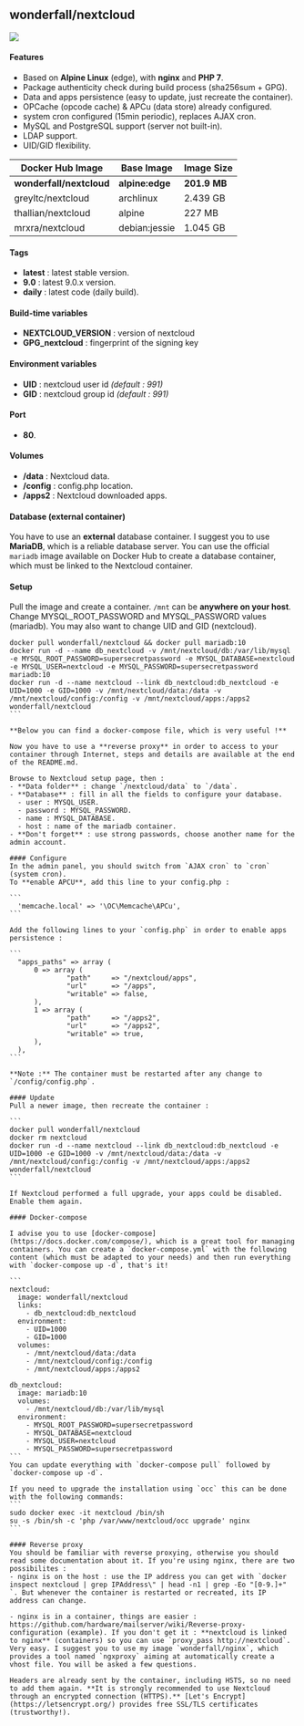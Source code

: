 ## wonderfall/nextcloud

![](https://pix.schrodinger.io/lwq5gNX5/mSPk3B7c.png)

#### Features
- Based on **Alpine Linux** (edge), with **nginx** and **PHP 7**.
- Package authenticity check during build process (sha256sum + GPG).
- Data and apps persistence (easy to update, just recreate the container).
- OPCache (opcode cache) & APCu (data store) already configured.
- system cron configured (15min periodic), replaces AJAX cron.
- MySQL and PostgreSQL support (server not built-in).
- LDAP support.
- UID/GID flexibility.

| Docker Hub Image     | Base Image     | Image Size   |
| -------------------  | -------------- | ---------- |
| **wonderfall/nextcloud**  | **alpine:edge** | **201.9 MB**   |    
| greyltc/nextcloud  | archlinux  | 2.439 GB   |
| thallian/nextcloud | alpine | 227 MB   |
| mrxra/nextcloud | debian:jessie | 1.045 GB   |

#### Tags
- **latest** : latest stable version.
- **9.0** : latest 9.0.x version.
- **daily** : latest code (daily build).

#### Build-time variables
- **NEXTCLOUD_VERSION** : version of nextcloud
- **GPG_nextcloud** : fingerprint of the signing key

#### Environment variables
- **UID** : nextcloud user id *(default : 991)*
- **GID** : nextcloud group id *(default : 991)*

#### Port
- **80**.

#### Volumes
- **/data** : Nextcloud data.
- **/config** : config.php location.
- **/apps2** : Nextcloud downloaded apps.

#### Database (external container)
You have to use an **external** database container. I suggest you to use **MariaDB**, which is a reliable database server. You can use the official `mariadb` image available on Docker Hub to create a database container, which must be linked to the Nextcloud container.

#### Setup
Pull the image and create a container. `/mnt` can be **anywhere on your host**. Change MYSQL_ROOT_PASSWORD and MYSQL_PASSWORD values (mariadb). You may also want to change UID and GID (nextcloud).

````
docker pull wonderfall/nextcloud && docker pull mariadb:10
docker run -d --name db_nextcloud -v /mnt/nextcloud/db:/var/lib/mysql -e MYSQL_ROOT_PASSWORD=supersecretpassword -e MYSQL_DATABASE=nextcloud -e MYSQL_USER=nextcloud -e MYSQL_PASSWORD=supersecretpassword mariadb:10
docker run -d --name nextcloud --link db_nextcloud:db_nextcloud -e UID=1000 -e GID=1000 -v /mnt/nextcloud/data:/data -v /mnt/nextcloud/config:/config -v /mnt/nextcloud/apps:/apps2 wonderfall/nextcloud
```

**Below you can find a docker-compose file, which is very useful !**

Now you have to use a **reverse proxy** in order to access to your container through Internet, steps and details are available at the end of the README.md.

Browse to Nextcloud setup page, then :
- **Data folder** : change `/nextcloud/data` to `/data`.
- **Database** : fill in all the fields to configure your database.
  - user : MYSQL_USER.
  - password : MYSQL_PASSWORD.
  - name : MYSQL_DATABASE.
  - host : name of the mariadb container.
- **Don't forget** : use strong passwords, choose another name for the admin account.

#### Configure
In the admin panel, you should switch from `AJAX cron` to `cron` (system cron).
To **enable APCU**, add this line to your config.php :

```
  'memcache.local' => '\OC\Memcache\APCu',
```

Add the following lines to your `config.php` in order to enable apps persistence :

```
  "apps_paths" => array (
      0 => array (
              "path"     => "/nextcloud/apps",
              "url"      => "/apps",
              "writable" => false,
      ),
      1 => array (
              "path"     => "/apps2",
              "url"      => "/apps2",
              "writable" => true,
      ),
  ),
```

**Note :** The container must be restarted after any change to `/config/config.php`.

#### Update
Pull a newer image, then recreate the container :

```
docker pull wonderfall/nextcloud
docker rm nextcloud
docker run -d --name nextcloud --link db_nextcloud:db_nextcloud -e UID=1000 -e GID=1000 -v /mnt/nextcloud/data:/data -v /mnt/nextcloud/config:/config -v /mnt/nextcloud/apps:/apps2 wonderfall/nextcloud
```

If Nextcloud performed a full upgrade, your apps could be disabled. Enable them again.

#### Docker-compose

I advise you to use [docker-compose](https://docs.docker.com/compose/), which is a great tool for managing containers. You can create a `docker-compose.yml` with the following content (which must be adapted to your needs) and then run everything with `docker-compose up -d`, that's it!

```
nextcloud:
  image: wonderfall/nextcloud
  links:
    - db_nextcloud:db_nextcloud
  environment:
    - UID=1000
    - GID=1000
  volumes:
    - /mnt/nextcloud/data:/data
    - /mnt/nextcloud/config:/config
    - /mnt/nextcloud/apps:/apps2

db_nextcloud:
  image: mariadb:10
  volumes:
    - /mnt/nextcloud/db:/var/lib/mysql
  environment:
    - MYSQL_ROOT_PASSWORD=supersecretpassword
    - MYSQL_DATABASE=nextcloud
    - MYSQL_USER=nextcloud
    - MYSQL_PASSWORD=supersecretpassword
```
You can update everything with `docker-compose pull` followed by `docker-compose up -d`.

If you need to upgrade the installation using `occ` this can be done with the following commands:
```
sudo docker exec -it nextcloud /bin/sh
su -s /bin/sh -c 'php /var/www/nextcloud/occ upgrade' nginx
```

#### Reverse proxy
You should be familiar with reverse proxying, otherwise you should read some documentation about it. If you're using nginx, there are two possibilites :
- nginx is on the host : use the IP address you can get with `docker inspect nextcloud | grep IPAddress\" | head -n1 | grep -Eo "[0-9.]+" `. But whenever the container is restarted or recreated, its IP address can change.

- nginx is in a container, things are easier : https://github.com/hardware/mailserver/wiki/Reverse-proxy-configuration (example). If you don't get it : **nextcloud is linked to nginx** (containers) so you can use `proxy_pass http://nextcloud`. Very easy. I suggest you to use my image `wonderfall/nginx`, which provides a tool named `ngxproxy` aiming at automatically create a vhost file. You will be asked a few questions.

Headers are already sent by the container, including HSTS, so no need to add them again. **It is strongly recommended to use Nextcloud through an encrypted connection (HTTPS).** [Let's Encrypt](https://letsencrypt.org/) provides free SSL/TLS certificates (trustworthy!).
